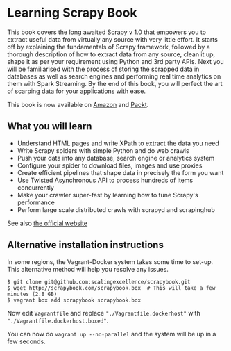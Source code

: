 Learning Scrapy Book
==========

This book covers the long awaited Scrapy v 1.0 that empowers you to extract useful data from virtually any source with very little effort. It starts off by explaining the fundamentals of Scrapy framework, followed by a thorough description of how to extract data from any source, clean it up, shape it as per your requirement using Python and 3rd party APIs. Next you will be familiarised with the process of storing the scrapped data in databases as well as search engines and performing real time analytics on them with Spark Streaming. By the end of this book, you will perfect the art of scarping data for your applications with ease.

This book is now available on [Amazon](http://amzn.to/1PeQ5O0) and [Packt](https://www.packtpub.com/big-data-and-business-intelligence/learning-scrapy).

## What you will learn

- Understand HTML pages and write XPath to extract the data you need
- Write Scrapy spiders with simple Python and do web crawls
- Push your data into any database, search engine or analytics system
- Configure your spider to download files, images and use proxies
- Create efficient pipelines that shape data in precisely the form you want
- Use Twisted Asynchronous API to process hundreds of items concurrently
- Make your crawler super-fast by learning how to tune Scrapy's performance
- Perform large scale distributed crawls with scrapyd and scrapinghub

See also [the official website](http://scrapybook.com)

## Alternative installation instructions

In some regions, the Vagrant-Docker system takes some time to set-up. This alternative method will help you resolve any issues.

```
$ git clone git@github.com:scalingexcellence/scrapybook.git
$ wget http://scrapybook.com/scrapybook.box  # This will take a few minutes (2.8 GB)
$ vagrant box add scrapybook scrapybook.box
```

Now edit `Vagrantfile` and replace `"./Vagrantfile.dockerhost"` with `"./Vagrantfile.dockerhost.boxed"`.

You can now do `vagrant up --no-parallel` and the system will be up in a few seconds. 

